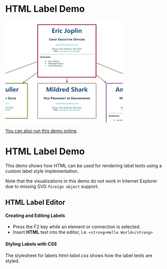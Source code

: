 # HTML Label Demo

<img src="../../resources/image/htmllabel.png" alt="demo-thumbnail" height="320"/>

[You can also run this demo online](https://live.yworks.com/demos/style/htmllabel/index.html).

# HTML Label Demo

This demo shows how HTML can be used for rendering label texts using a custom label style implementation.

Note that the visualizations in this demo do not work in Internet Explorer due to missing SVG `foreign object` support.

## HTML Label Editor

#### Creating and Editing Labels

- Press the F2 key while an element or connection is selected.
- Insert **HTML** text into the editor, i.e. `<strong>Hello World</strong>`

#### Styling Labels with CSS

The stylesheet for labels _html-label.css_ shows how the label texts are styled.
